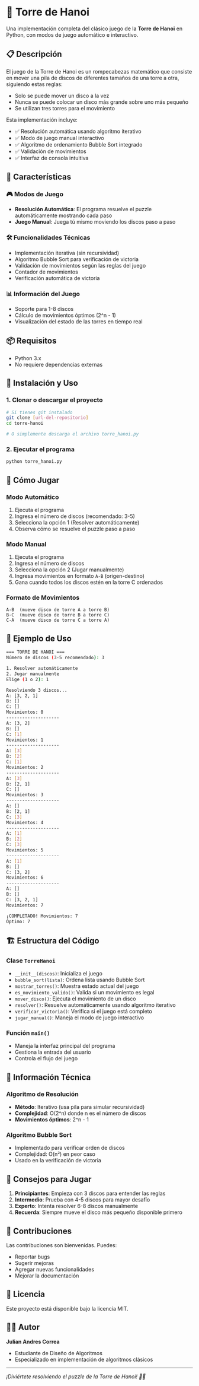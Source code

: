 # 🗼 Torre de Hanoi

Una implementación completa del clásico juego de la **Torre de Hanoi** en Python, con modos de juego automático e interactivo.

## 📋 Descripción

El juego de la Torre de Hanoi es un rompecabezas matemático que consiste en mover una pila de discos de diferentes tamaños de una torre a otra, siguiendo estas reglas:
- Solo se puede mover un disco a la vez
- Nunca se puede colocar un disco más grande sobre uno más pequeño
- Se utilizan tres torres para el movimiento

Esta implementación incluye:
- ✅ Resolución automática usando algoritmo iterativo
- ✅ Modo de juego manual interactivo
- ✅ Algoritmo de ordenamiento Bubble Sort integrado
- ✅ Validación de movimientos
- ✅ Interfaz de consola intuitiva

## 🚀 Características

### 🎮 Modos de Juego
- **Resolución Automática**: El programa resuelve el puzzle automáticamente mostrando cada paso
- **Juego Manual**: Juega tú mismo moviendo los discos paso a paso

### 🛠️ Funcionalidades Técnicas
- Implementación iterativa (sin recursividad)
- Algoritmo Bubble Sort para verificación de victoria
- Validación de movimientos según las reglas del juego
- Contador de movimientos
- Verificación automática de victoria

### 📊 Información del Juego
- Soporte para 1-8 discos
- Cálculo de movimientos óptimos (2^n - 1)
- Visualización del estado de las torres en tiempo real

## 📦 Requisitos

- Python 3.x
- No requiere dependencias externas

## 🎯 Instalación y Uso

### 1. Clonar o descargar el proyecto
```bash
# Si tienes git instalado
git clone [url-del-repositorio]
cd torre-hanoi

# O simplemente descarga el archivo torre_hanoi.py
```

### 2. Ejecutar el programa
```bash
python torre_hanoi.py
```

## 🎲 Cómo Jugar

### Modo Automático
1. Ejecuta el programa
2. Ingresa el número de discos (recomendado: 3-5)
3. Selecciona la opción 1 (Resolver automáticamente)
4. Observa cómo se resuelve el puzzle paso a paso

### Modo Manual
1. Ejecuta el programa
2. Ingresa el número de discos
3. Selecciona la opción 2 (Jugar manualmente)
4. Ingresa movimientos en formato `A-B` (origen-destino)
5. Gana cuando todos los discos estén en la torre C ordenados

### Formato de Movimientos
```
A-B  (mueve disco de torre A a torre B)
B-C  (mueve disco de torre B a torre C)
C-A  (mueve disco de torre C a torre A)
```

## 📖 Ejemplo de Uso

```bash
=== TORRE DE HANOI ===
Número de discos (3-5 recomendado): 3

1. Resolver automáticamente
2. Jugar manualmente
Elige (1 o 2): 1

Resolviendo 3 discos...
A: [3, 2, 1]
B: []
C: []
Movimientos: 0
--------------------
A: [3, 2]
B: []
C: [1]
Movimientos: 1
--------------------
A: [3]
B: [2]
C: [1]
Movimientos: 2
--------------------
A: [3]
B: [2, 1]
C: []
Movimientos: 3
--------------------
A: []
B: [2, 1]
C: [3]
Movimientos: 4
--------------------
A: [1]
B: [2]
C: [3]
Movimientos: 5
--------------------
A: [1]
B: []
C: [3, 2]
Movimientos: 6
--------------------
A: []
B: []
C: [3, 2, 1]
Movimientos: 7

¡COMPLETADO! Movimientos: 7
Óptimo: 7
```

## 🏗️ Estructura del Código

### Clase `TorreHanoi`
- `__init__(discos)`: Inicializa el juego
- `bubble_sort(lista)`: Ordena lista usando Bubble Sort
- `mostrar_torres()`: Muestra estado actual del juego
- `es_movimiento_valido()`: Valida si un movimiento es legal
- `mover_disco()`: Ejecuta el movimiento de un disco
- `resolver()`: Resuelve automáticamente usando algoritmo iterativo
- `verificar_victoria()`: Verifica si el juego está completo
- `jugar_manual()`: Maneja el modo de juego interactivo

### Función `main()`
- Maneja la interfaz principal del programa
- Gestiona la entrada del usuario
- Controla el flujo del juego

## 🧮 Información Técnica

### Algoritmo de Resolución
- **Método**: Iterativo (usa pila para simular recursividad)
- **Complejidad**: O(2^n) donde n es el número de discos
- **Movimientos óptimos**: 2^n - 1

### Algoritmo Bubble Sort
- Implementado para verificar orden de discos
- Complejidad: O(n²) en peor caso
- Usado en la verificación de victoria

## 🎯 Consejos para Jugar

1. **Principiantes**: Empieza con 3 discos para entender las reglas
2. **Intermedio**: Prueba con 4-5 discos para mayor desafío
3. **Experto**: Intenta resolver 6-8 discos manualmente
4. **Recuerda**: Siempre mueve el disco más pequeño disponible primero

## 🤝 Contribuciones

Las contribuciones son bienvenidas. Puedes:
- Reportar bugs
- Sugerir mejoras
- Agregar nuevas funcionalidades
- Mejorar la documentación

## 📄 Licencia

Este proyecto está disponible bajo la licencia MIT.

## 👨‍💻 Autor

**Julian Andres Correa**
- Estudiante de Diseño de Algoritmos
- Especializado en implementación de algoritmos clásicos

---

*¡Diviértete resolviendo el puzzle de la Torre de Hanoi! 🗼✨*
